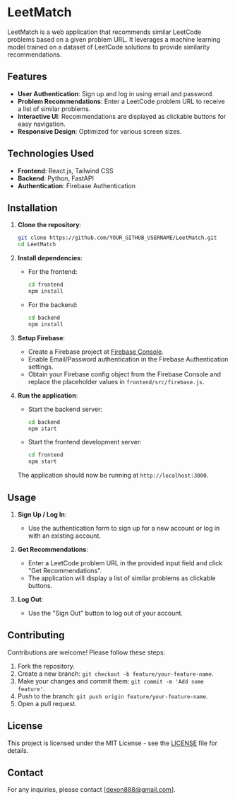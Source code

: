 # LeetMatch

LeetMatch is a web application that recommends similar LeetCode problems based on a given problem URL. It leverages a machine learning model trained on a dataset of LeetCode solutions to provide similarity recommendations.

## Features

- **User Authentication**: Sign up and log in using email and password.
- **Problem Recommendations**: Enter a LeetCode problem URL to receive a list of similar problems.
- **Interactive UI**: Recommendations are displayed as clickable buttons for easy navigation.
- **Responsive Design**: Optimized for various screen sizes.

## Technologies Used

- **Frontend**: React.js, Tailwind CSS
- **Backend**: Python, FastAPI
- **Authentication**: Firebase Authentication

## Installation

1. **Clone the repository**:
    ```bash
    git clone https://github.com/YOUR_GITHUB_USERNAME/LeetMatch.git
    cd LeetMatch
    ```

2. **Install dependencies**:

    - For the frontend:
      ```bash
      cd frontend
      npm install
      ```

    - For the backend:
      ```bash
      cd backend
      npm install
      ```

3. **Setup Firebase**:
    - Create a Firebase project at [Firebase Console](https://console.firebase.google.com/).
    - Enable Email/Password authentication in the Firebase Authentication settings.
    - Obtain your Firebase config object from the Firebase Console and replace the placeholder values in `frontend/src/firebase.js`.

4. **Run the application**:

    - Start the backend server:
      ```bash
      cd backend
      npm start
      ```

    - Start the frontend development server:
      ```bash
      cd frontend
      npm start
      ```

    The application should now be running at `http://localhost:3000`.

## Usage

1. **Sign Up / Log In**:
    - Use the authentication form to sign up for a new account or log in with an existing account.

2. **Get Recommendations**:
    - Enter a LeetCode problem URL in the provided input field and click "Get Recommendations".
    - The application will display a list of similar problems as clickable buttons.

3. **Log Out**:
    - Use the "Sign Out" button to log out of your account.

## Contributing

Contributions are welcome! Please follow these steps:

1. Fork the repository.
2. Create a new branch: `git checkout -b feature/your-feature-name`.
3. Make your changes and commit them: `git commit -m 'Add some feature'`.
4. Push to the branch: `git push origin feature/your-feature-name`.
5. Open a pull request.

## License

This project is licensed under the MIT License - see the [LICENSE](LICENSE) file for details.

## Contact

For any inquiries, please contact [dexon888@gmail.com].

